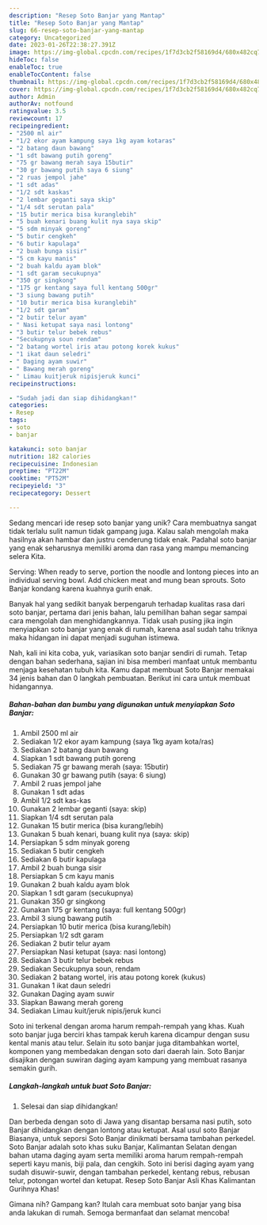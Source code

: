 ```yaml
---
description: "Resep Soto Banjar yang Mantap"
title: "Resep Soto Banjar yang Mantap"
slug: 66-resep-soto-banjar-yang-mantap
category: Uncategorized
date: 2023-01-26T22:38:27.391Z
image: https://img-global.cpcdn.com/recipes/1f7d3cb2f58169d4/680x482cq70/soto-banjar-foto-resep-utama.jpg
hideToc: false
enableToc: true
enableTocContent: false
thumbnail: https://img-global.cpcdn.com/recipes/1f7d3cb2f58169d4/680x482cq70/soto-banjar-foto-resep-utama.jpg
cover: https://img-global.cpcdn.com/recipes/1f7d3cb2f58169d4/680x482cq70/soto-banjar-foto-resep-utama.jpg
author: Admin
authorAv: notfound
ratingvalue: 3.5
reviewcount: 17
recipeingredient:
- "2500 ml air"
- "1/2 ekor ayam kampung saya 1kg ayam kotaras"
- "2 batang daun bawang"
- "1 sdt bawang putih goreng"
- "75 gr bawang merah saya 15butir"
- "30 gr bawang putih saya 6 siung"
- "2 ruas jempol jahe"
- "1 sdt adas"
- "1/2 sdt kaskas"
- "2 lembar geganti saya skip"
- "1/4 sdt serutan pala"
- "15 butir merica bisa kuranglebih"
- "5 buah kenari buang kulit nya saya skip"
- "5 sdm minyak goreng"
- "5 butir cengkeh"
- "6 butir kapulaga"
- "2 buah bunga sisir"
- "5 cm kayu manis"
- "2 buah kaldu ayam blok"
- "1 sdt garam secukupnya"
- "350 gr singkong"
- "175 gr kentang saya full kentang 500gr"
- "3 siung bawang putih"
- "10 butir merica bisa kuranglebih"
- "1/2 sdt garam"
- "2 butir telur ayam"
- " Nasi ketupat saya nasi lontong"
- "3 butir telur bebek rebus"
- "Secukupnya soun rendam"
- "2 batang wortel iris atau potong korek kukus"
- "1 ikat daun seledri"
- " Daging ayam suwir"
- " Bawang merah goreng"
- " Limau kuitjeruk nipisjeruk kunci"
recipeinstructions:

- "Sudah jadi dan siap dihidangkan!"
categories:
- Resep
tags:
- soto
- banjar

katakunci: soto banjar 
nutrition: 182 calories
recipecuisine: Indonesian
preptime: "PT22M"
cooktime: "PT52M"
recipeyield: "3"
recipecategory: Dessert

---
```





Sedang mencari ide resep soto banjar yang unik? Cara membuatnya sangat tidak terlalu sulit namun tidak gampang juga. Kalau salah mengolah maka hasilnya akan hambar dan justru cenderung tidak enak. Padahal soto banjar yang enak seharusnya memiliki aroma dan rasa yang mampu memancing selera Kita.





Serving: When ready to serve, portion the noodle and lontong pieces into an individual serving bowl. Add chicken meat and mung bean sprouts. Soto Banjar kondang karena kuahnya gurih enak.

Banyak hal yang sedikit banyak berpengaruh terhadap kualitas rasa dari soto banjar, pertama dari jenis bahan, lalu pemilihan bahan segar sampai cara mengolah dan menghidangkannya. Tidak usah pusing jika ingin menyiapkan soto banjar yang enak di rumah, karena asal sudah tahu triknya maka hidangan ini dapat menjadi suguhan istimewa.






Nah, kali ini kita coba, yuk, variasikan soto banjar sendiri di rumah. Tetap dengan bahan sederhana, sajian ini bisa memberi manfaat untuk membantu menjaga kesehatan tubuh kita. Kamu dapat membuat Soto Banjar memakai 34 jenis bahan dan 0 langkah pembuatan. Berikut ini cara untuk membuat hidangannya.

<!--inarticleads1-->

##### Bahan-bahan dan bumbu yang digunakan untuk menyiapkan Soto Banjar:

1. Ambil 2500 ml air
1. Sediakan 1/2 ekor ayam kampung (saya 1kg ayam kota/ras)
1. Sediakan 2 batang daun bawang
1. Siapkan 1 sdt bawang putih goreng
1. Sediakan 75 gr bawang merah (saya: 15butir)
1. Gunakan 30 gr bawang putih (saya: 6 siung)
1. Ambil 2 ruas jempol jahe
1. Gunakan 1 sdt adas
1. Ambil 1/2 sdt kas-kas
1. Gunakan 2 lembar geganti (saya: skip)
1. Siapkan 1/4 sdt serutan pala
1. Gunakan 15 butir merica (bisa kurang/lebih)
1. Gunakan 5 buah kenari, buang kulit nya (saya: skip)
1. Persiapkan 5 sdm minyak goreng
1. Sediakan 5 butir cengkeh
1. Sediakan 6 butir kapulaga
1. Ambil 2 buah bunga sisir
1. Persiapkan 5 cm kayu manis
1. Gunakan 2 buah kaldu ayam blok
1. Siapkan 1 sdt garam (secukupnya)
1. Gunakan 350 gr singkong
1. Gunakan 175 gr kentang (saya: full kentang 500gr)
1. Ambil 3 siung bawang putih
1. Persiapkan 10 butir merica (bisa kurang/lebih)
1. Persiapkan 1/2 sdt garam
1. Sediakan 2 butir telur ayam
1. Persiapkan  Nasi ketupat (saya: nasi lontong)
1. Sediakan 3 butir telur bebek rebus
1. Sediakan Secukupnya soun, rendam
1. Sediakan 2 batang wortel, iris atau potong korek (kukus)
1. Gunakan 1 ikat daun seledri
1. Gunakan  Daging ayam suwir
1. Siapkan  Bawang merah goreng
1. Sediakan  Limau kuit/jeruk nipis/jeruk kunci


Soto ini terkenal dengan aroma harum rempah-rempah yang khas. Kuah soto banjar juga berciri khas tampak keruh karena dicampur dengan susu kental manis atau telur. Selain itu soto banjar juga ditambahkan wortel, komponen yang membedakan dengan soto dari daerah lain. Soto Banjar disajikan dengan suwiran daging ayam kampung yang membuat rasanya semakin gurih. 

<!--inarticleads2-->

##### Langkah-langkah untuk buat Soto Banjar:


1. Selesai dan siap dihidangkan!

Dan berbeda dengan soto di Jawa yang disantap bersama nasi putih, soto Banjar dihidangkan dengan lontong atau ketupat. Asal usul soto Banjar Biasanya, untuk seporsi Soto Banjar dinikmati bersama tambahan perkedel. Soto Banjar adalah soto khas suku Banjar, Kalimantan Selatan dengan bahan utama daging ayam serta memiliki aroma harum rempah-rempah seperti kayu manis, biji pala, dan cengkih. Soto ini berisi daging ayam yang sudah disuwir-suwir, dengan tambahan perkedel, kentang rebus, rebusan telur, potongan wortel dan ketupat. Resep Soto Banjar Asli Khas Kalimantan Gurihnya Khas! 

Gimana nih? Gampang kan? Itulah cara membuat soto banjar yang bisa anda lakukan di rumah. Semoga bermanfaat dan selamat mencoba!
